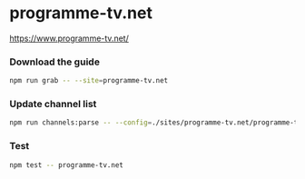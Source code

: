 # programme-tv.net

https://www.programme-tv.net/

### Download the guide

```sh
npm run grab -- --site=programme-tv.net
```

### Update channel list

```sh
npm run channels:parse -- --config=./sites/programme-tv.net/programme-tv.net.config.js --output=./sites/programme-tv.net/programme-tv.net.channels.xml
```

### Test

```sh
npm test -- programme-tv.net
```
